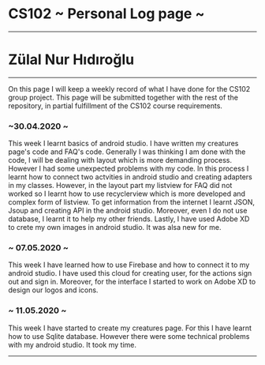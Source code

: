 # CS102 ~ Personal Log page ~
****
# Zülal Nur Hıdıroğlu
****

On this page I will keep a weekly record of what I have done for the CS102 group project. This page will be submitted together with the rest of the repository, in partial fulfillment of the CS102 course requirements.

### ~30.04.2020 ~
This week I learnt basics of android studio. I have written my creatures page's code and FAQ's code. Generally I was thinking I am done with the code, I will be dealing with layout which is more demanding process. However I had some unexpected problems with my code. In this process I learnt how to connect two actvities in android studio and creating adapters in my classes. However, in the layout part my listview for FAQ did not worked so I learnt how to use recyclerview which is more developed and complex form of listview. To get information from the internet I learnt JSON, Jsoup and creating API in the android studio. Moreover, even I do not use database, I learnt it to help my other friends. Lastly, I have used Adobe XD to crete my own images in android studio. It was alsa new for me. 

### ~ 07.05.2020 ~
This week I have learned how to use Firebase and how to connect it to my android studio. I have used this cloud for creating user, for the actions sign out and sign in. Moreover, for the interface I started to work on Adobe XD to design our logos and icons.

### ~ 11.05.2020 ~
This week I have started to create my creatures page. For this I have learnt how to use Sqlite database. However there were some technical problems with my android studio. It took my time.
****
